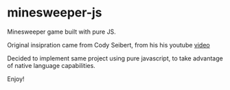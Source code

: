 # minesweeper-js
Minesweeper game built with pure JS. 

Original insipration came from Cody Seibert, from his his youtube [video](https://www.youtube.com/watch?v=iscLNDuFLHU)

Decided to implement same project using pure javascript, to take advantage of native language capabilities.

Enjoy!
